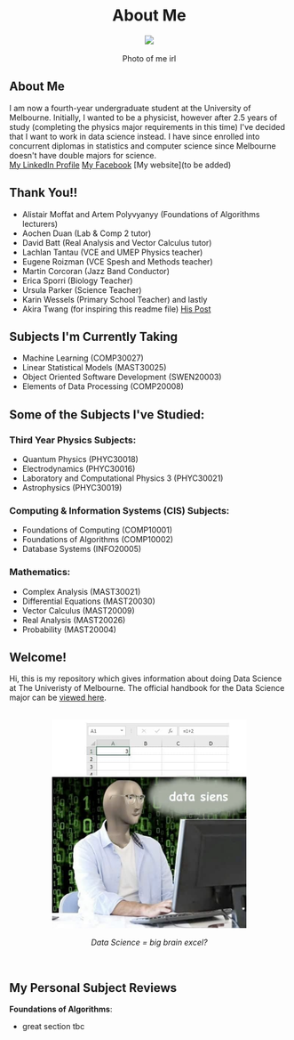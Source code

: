 <h1 align="center">About Me</h1>

<p align = "center">  
  <img src = "https://user-images.githubusercontent.com/99328686/153312158-ae5a89b9-f193-4a2b-91a2-d42b21bd3ba9.jpg">
</p>
<p align = "center">
 Photo of me irl
</p>

## About Me  

I am now a fourth-year undergraduate student at the University of Melbourne. Initially, I wanted to be a physicist, however after 2.5 years of study (completing the physics major requirements in this time) I've decided that I want to work in data science instead. I have since enrolled into concurrent diplomas in statistics and computer science since Melbourne doesn't have double majors for science.   
[My LinkedIn Profile](www.linkedin.com/in/xanderbritz)
[My Facebook](https://www.facebook.com/profile.php?id=100011710417222)
[My website](to be added)
## Thank You!!
- Alistair Moffat and Artem Polyvyanyy (Foundations of Algorithms lecturers)
- Aochen Duan (Lab & Comp 2 tutor)
- David Batt (Real Analysis and Vector Calculus tutor)
- Lachlan Tantau (VCE and UMEP Physics teacher)
- Eugene Roizman (VCE Spesh and Methods teacher)
- Martin Corcoran (Jazz Band Conductor) 
- Erica Sporri (Biology Teacher)
- Ursula Parker (Science Teacher) 
- Karin Wessels (Primary School Teacher) 
and lastly
- Akira Twang (for inspiring this readme file) [His Post](https://github.com/akiratwang/UniMelb-Data-Science-Information/blob/main/README.md)

## Subjects I'm Currently Taking
- Machine Learning (COMP30027)
- Linear Statistical Models (MAST30025)
- Object Oriented Software Development (SWEN20003)
- Elements of Data Processing (COMP20008)

## Some of the Subjects I've Studied:
### Third Year Physics Subjects:
- Quantum Physics (PHYC30018)
- Electrodynamics (PHYC30016)
- Laboratory and Computational Physics 3 (PHYC30021)
- Astrophysics (PHYC30019)

### Computing & Information Systems (CIS) Subjects:
- Foundations of Computing (COMP10001)
- Foundations of Algorithms (COMP10002)
- Database Systems (INFO20005)

### Mathematics:
- Complex Analysis (MAST30021)
- Differential Equations (MAST20030)
- Vector Calculus (MAST20009)
- Real Analysis (MAST20026)
- Probability (MAST20004)

## Welcome!
Hi, this is my repository which gives information about doing Data Science at The Univeristy of Melbourne. The official handbook for the Data Science major can be [viewed here](https://handbook.unimelb.edu.au/2022/components/b-sci-major-8).

<p align="center">
  <br>
  <img src="https://github.com/akiratwang/UniMelb-Data-Science-Information/blob/main/true.png" width="350" title="hover text">
  <p align="center"> 
    <i> Data Science = big brain excel? 
    </i> 
  </p>
  <br>
</p>




## My Personal Subject Reviews 

**Foundations of Algorithms**:  
- great
section tbc

